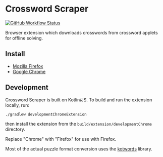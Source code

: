 # Crossword Scraper
[![GitHub Workflow Status](https://img.shields.io/github/actions/workflow/status/jpd236/CrosswordScraper/gradle-build.yaml?branch=main)](https://github.com/jpd236/CrosswordScraper/actions/workflows/gradle-build.yaml)

Browser extension which downloads crosswords from crossword applets for offline solving.

## Install
- [Mozilla Firefox](https://addons.mozilla.org/en-US/firefox/addon/crossword-scraper/)
- [Google Chrome](https://chrome.google.com/webstore/detail/crossword-scraper/lmneijnoafbpnfdjabialjehgohpmcpo)

## Development
Crossword Scraper is built on Kotlin/JS. To build and run the extension locally, run:

`./gradlew developmentChromeExtension`

then install the extension from the `build/extension/developmentChrome` directory.

Replace "Chrome" with "Firefox" for use with Firefox.

Most of the actual puzzle format conversion uses the [kotwords](https://github.com/jpd236/kotwords) library.
